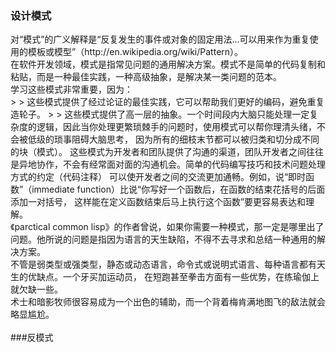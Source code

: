 <h3>设计模式</h3>
对“模式”的广义解释是“反复发生的事件或对象的固定用法...可以用来作为重复使用的模板或模型”（http://en.wikipedia.org/wiki/Pattern）。<br />
在软件开发领域，模式是指常见问题的通用解决方案。模式不是简单的代码复制和粘贴，而是一种最佳实践，一种高级抽象，是解决某一类问题的范本。<br />
学习这些模式非常重要，因为：<br />
>  > 这些模式提供了经过论证的最佳实践，它可以帮助我们更好的编码，避免重复造轮子。
>  > 这些模式提供了高一层的抽象。一个时间段内大脑只能处理一定复杂度的逻辑，因此当你处理更繁琐棘手的问题时，使用模式可以帮你理清头绪，不会被低级的琐事阻碍大脑思考，
因为所有的细枝末节都可以被归类和切分成不同的块（模式）。
这些模式为开发者和团队提供了沟通的渠道，团队开发者之间往往是异地协作，不会有经常面对面的沟通机会。简单的代码编写技巧和技术问题处理方式的约定（代码注释）
可以使开发者之间的交流更加通畅。例如，说“即时函数”（immediate function）比说“你写好一个函数后，在函数的结束花括号的后面添加一对括号，
这样能在定义函数结束后马上执行这个函数”要更容易表达和理解。
<br />
《parctical common lisp》的作者曾说，如果你需要一种模式，那一定是哪里出了问题。他所说的问题是指因为语言的天生缺陷，不得不去寻求和总结一种通用的解决方案。<br />
不管是弱类型或强类型，静态或动态语言，命令式或说明式语言、每种语言都有天生的优缺点。一个牙买加运动员， 在短跑甚至拳击方面有一些优势，在练瑜伽上就欠缺一些。<br />
术士和暗影牧师很容易成为一个出色的辅助，而一个背着梅肯满地图飞的敌法就会略显尴尬。<br />
<br />
###反模式
